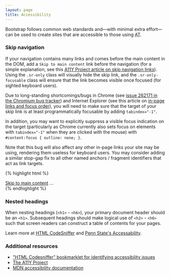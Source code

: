 ```yaml
---
layout: page
title: Accessibility
---
```


Bootstrap follows common web standards and—with minimal extra effort—can be used to create sites that are accessible to those using <abbr title="Assistive Technology" class="initialism">AT</abbr>.

### Skip navigation

If your navigation contains many links and comes before the main content in the DOM, add a `Skip to main content` link before the navigation (for a simple explanation, see this [A11Y Project article on skip navigation links](http://a11yproject.com/posts/skip-nav-links/)). Using the `.sr-only` class will visually hide the skip link, and the <code>.sr-only-focusable</code> class will ensure that the link becomes visible once focused (for sighted keyboard users).

<div class="bs-callout bs-callout-danger" id="callout-skiplinks">
  <p>Due to long-standing shortcomings/bugs in Chrome (see <a href="https://code.google.com/p/chromium/issues/detail?id=262171" title="Chromium bug tracker - Issue 262171: Focus should cycle from named anchor">issue 262171 in the Chromium bug tracker</a>) and Internet Explorer (see this article on <a href="http://accessibleculture.org/articles/2010/05/in-page-links/">in-page links and focus order</a>), you will need to make sure that the target of your skip link is at least programmatically focusable by adding <code>tabindex="-1"</code>.</p>
  <p>In addition, you may want to explicitly suppress a visible focus indication on the target (particularly as Chrome currently also sets focus on elements with <code>tabindex="-1"</code> when they are clicked with the mouse) with <code>#content:focus { outline: none; }</code>.</p>
  <p>Note that this bug will also affect any other in-page links your site may be using, rendering them useless for keyboard users. You may consider adding a similar stop-gap fix to all other named anchors / fragment identifiers that act as link targets.</p>
</div>

{% highlight html %}
<body>
  <a href="#content" class="sr-only sr-only-focusable">Skip to main content</a>
  ...
  <div class="container" id="content" tabindex="-1">
    <!-- The main page content -->
  </div>
</body>
{% endhighlight %}

### Nested headings

When nesting headings (`<h1>` - `<h6>`), your primary document header should be an `<h1>`. Subsequent headings should make logical use of `<h2>` - `<h6>` such that screen readers can construct a table of contents for your pages.

Learn more at [HTML CodeSniffer](http://squizlabs.github.io/HTML_CodeSniffer/Standards/Section508/) and [Penn State's Accessability](http://accessibility.psu.edu/headings).

### Additional resources

- ["HTML Codesniffer" bookmarklet for identifying accessibility issues](https://github.com/squizlabs/HTML_CodeSniffer)
- [The A11Y Project](http://a11yproject.com/)
- [MDN accessibility documentation](https://developer.mozilla.org/en-US/docs/Accessibility)
